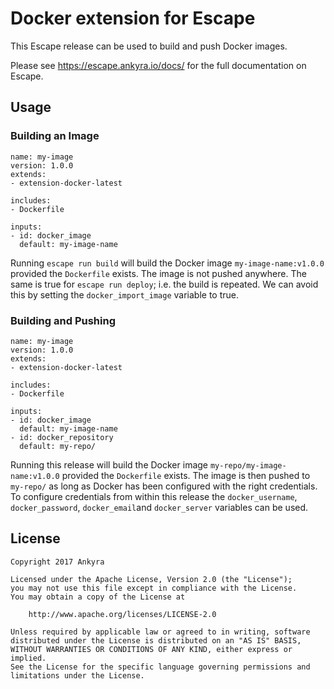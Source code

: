 # Docker extension for Escape

This Escape release can be used to build and push Docker images. 

Please see https://escape.ankyra.io/docs/ for the full documentation on Escape.

## Usage

### Building an Image

```
name: my-image
version: 1.0.0
extends:
- extension-docker-latest

includes:
- Dockerfile

inputs:
- id: docker_image
  default: my-image-name
```

Running `escape run build` will build the Docker image `my-image-name:v1.0.0`
provided the `Dockerfile` exists. The image is not pushed anywhere. The same 
is true for `escape run deploy`; i.e. the build is repeated. We can avoid 
this by setting the `docker_import_image` variable to true.


### Building and Pushing


```
name: my-image
version: 1.0.0
extends:
- extension-docker-latest

includes:
- Dockerfile

inputs:
- id: docker_image
  default: my-image-name
- id: docker_repository
  default: my-repo/
```

Running this release will build the Docker image `my-repo/my-image-name:v1.0.0`
provided the `Dockerfile` exists. The image is then pushed to `my-repo/` as
long as Docker has been configured with the right credentials. To configure
credentials from within this release the `docker_username`, `docker_password`,
`docker_email`and `docker_server` variables can be used.


## License

```
Copyright 2017 Ankyra

Licensed under the Apache License, Version 2.0 (the "License");
you may not use this file except in compliance with the License.
You may obtain a copy of the License at

    http://www.apache.org/licenses/LICENSE-2.0

Unless required by applicable law or agreed to in writing, software
distributed under the License is distributed on an "AS IS" BASIS,
WITHOUT WARRANTIES OR CONDITIONS OF ANY KIND, either express or implied.
See the License for the specific language governing permissions and
limitations under the License.
```
